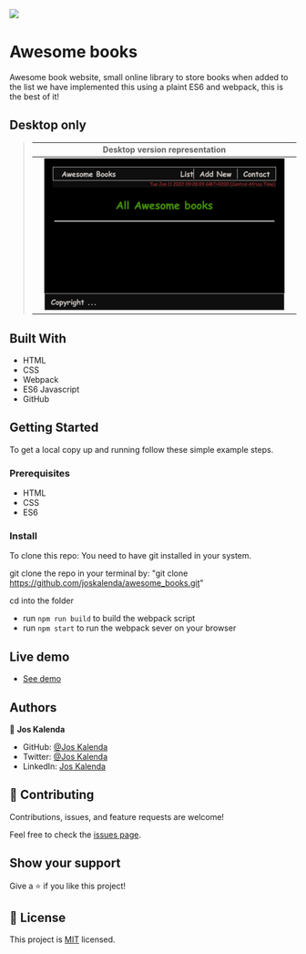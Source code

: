 ![](https://img.shields.io/badge/Microverse-blueviolet)

# Awesome books
 Awesome book website, small online library to store books when added to the list we have implemented this using a plaint ES6 and webpack, this is the best of it!

 ## Desktop only
 
> || Desktop version representation||
> |-|---------|-|
> || ![Screenshot1](/asset/mobile.png) 
## Built With

- HTML
- CSS
- Webpack
- ES6 Javascript
- GitHub

## Getting Started

To get a local copy up and running follow these simple example steps.

### Prerequisites

- HTML
- CSS
- ES6 

### Install

To clone this repo: You need to have git installed in your system.

git clone the repo in your terminal by: "git clone https://github.com/joskalenda/awesome_books.git"

cd into the folder

- run `npm run build` to build the webpack script
- run `npm start` to run the webpack sever on your browser

## Live demo

- [See demo](https://)
## Authors

👤 **Jos Kalenda**

- GitHub: [@Jos Kalenda](https://github.com/)
- Twitter: [@Jos Kalenda](https://twitter.com/)
- LinkedIn: [Jos Kalenda](https://www.linkedin.com/)

## 🤝 Contributing

Contributions, issues, and feature requests are welcome!

Feel free to check the [issues page](https://github.com/joskalenda/awesome_books/issues).

## Show your support

Give a ⭐️ if you like this project!

## 📝 License

This project is [MIT](./MIT.md) licensed.
